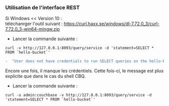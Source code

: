 ### Utilisation de l'interface REST ###

Si Windows << Version 10 : <br>
téléchanrger l'outil suivant :
https://curl.haxx.se/windows/dl-7.72.0_3/curl-7.72.0_3-win64-mingw.zip

- Lancer la commande suivante : 
````
curl -v http://127.0.0.1:8093/query/service -d 'statement=SELECT * FROM `hello-bucket`'
````

````diff
-  "User does not have credentials to run SELECT queries on the hello-bucket bucket. Add role query_select on hello-bucket to allow the query to run."
````
Encore une fois, il manque les crédentiels. Cette fois-ci, le message est plus explicite que dans le cas du shell CBQ.


- Lancer la commande suivante : 

````
curl -u admin:couchbase -v http://127.0.0.1:8093/query/service -d 'statement=SELECT * FROM `hello-bucket`'
````